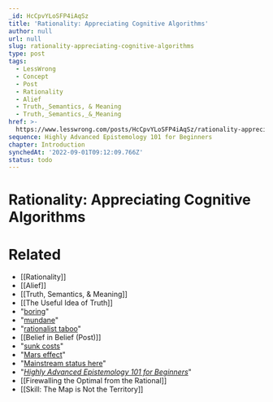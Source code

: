 ```yaml
---
_id: HcCpvYLoSFP4iAqSz
title: 'Rationality: Appreciating Cognitive Algorithms'
author: null
url: null
slug: rationality-appreciating-cognitive-algorithms
type: post
tags:
  - LessWrong
  - Concept
  - Post
  - Rationality
  - Alief
  - Truth,_Semantics, & Meaning
  - Truth,_Semantics,_&_Meaning
href: >-
  https://www.lesswrong.com/posts/HcCpvYLoSFP4iAqSz/rationality-appreciating-cognitive-algorithms
sequence: Highly Advanced Epistemology 101 for Beginners
chapter: Introduction
synchedAt: '2022-09-01T09:12:09.766Z'
status: todo
---
```


# Rationality: Appreciating Cognitive Algorithms


# Related

- [[Rationality]]
- [[Alief]]
- [[Truth, Semantics, & Meaning]]
- [[The Useful Idea of Truth]]
- "[boring](http://wiki.lesswrong.com/wiki/Joy_in_the_Merely_Real)"
- "[mundane](http://hpmor.com/chapter/73)"
- "[rationalist taboo](http://wiki.lesswrong.com/wiki/Rationalist_taboo)"
- [[Belief in Belief (Post)]]
- "[sunk costs](http://en.wikipedia.org/wiki/Sunk_costs)"
- "[Mars effect](http://en.wikipedia.org/wiki/Mars_effect)"
- "[Mainstream status here](#7kyw)"
- "[_Highly Advanced Epistemology 101 for Beginners_](http://wiki.lesswrong.com/wiki/Highly_Advanced_Epistemology_101_for_Beginners)"
- [[Firewalling the Optimal from the Rational]]
- [[Skill: The Map is Not the Territory]]